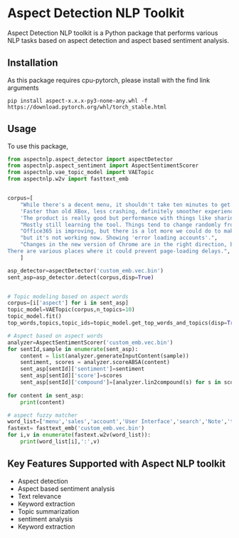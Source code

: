 Aspect Detection NLP Toolkit
=============

Aspect Detection NLP toolkit is a Python package that performs various NLP tasks based on aspect detection and aspect based sentiment analysis.

Installation
-------------

As this package requires cpu-pytorch, please install with the find link arguments
```
pip install aspect-x.x.x-py3-none-any.whl -f https://download.pytorch.org/whl/torch_stable.html
```


Usage
--------
To use this package, 
```python
from aspectnlp.aspect_detector import aspectDetector
from aspectnlp.aspect_sentiment import AspectSentimentScorer
from aspectnlp.vae_topic_model import VAETopic
from aspectnlp.w2v import fasttext_emb


corpus=[
    "While there's a decent menu, it shouldn't take ten minutes to get your drinks and 45 for a dessert pizza.",
    'Faster than old XBox, less crashing, definitely smoother experience.',
    'The product is really good but performance with things like sharing deals with partners is terrible and takes forever.',
    "Mostly still learning the tool. Things tend to change randomly from time to time... so that can be tricky. But its improving steadily!",
    "Office365 is improving, but there is a lot more we could do to make Office365 work for us and model best practices to our customers for how to use Excel.",
    "but it's not working now. Showing 'error loading accounts'.",
    "Changes in the new version of Chrome are in the right direction, but performance still feels mediocre at best. \
There are various places where it could prevent page-loading delays.",
    ]

asp_detector=aspectDetector('custom_emb.vec.bin')
sent_asp=asp_detector.detect(corpus,disp=True)


# Topic modeling based on aspect words
corpus=[i['aspect'] for i in sent_asp]
topic_model=VAETopic(corpus,n_topics=10)
topic_model.fit()
top_words,topics,topic_ids=topic_model.get_top_words_and_topics(disp=True)

# Aspect based on aspect words
analyzer=AspectSentimentScorer('custom_emb.vec.bin')
for sentId,sample in enumerate(sent_asp):
    content = list(analyzer.generateInputContent(sample))
    sentiment, scores = analyzer.scoreABSA(content)
    sent_asp[sentId]['sentiment']=sentiment
    sent_asp[sentId]['score']=scores
    sent_asp[sentId]['compound']=[analyzer.lin2compound(s) for s in scores]
    
for content in sent_asp:
    print(content)

# aspect fuzzy matcher
word_list=['menu','sales','account','User Interface','search','Note','telephony','portal','food']
fastext= fasttext_emb('custom_emb.vec.bin')
for i,v in enumerate(fastext.w2v(word_list)):
    print(word_list[i],':',v)
```


Key Features Supported with Aspect NLP toolkit
--------
* Aspect detection
* Aspect based sentiment analysis
* Text relevance
* Keyword extraction
* Topic summarization
* sentiment analysis
* Keyword extraction